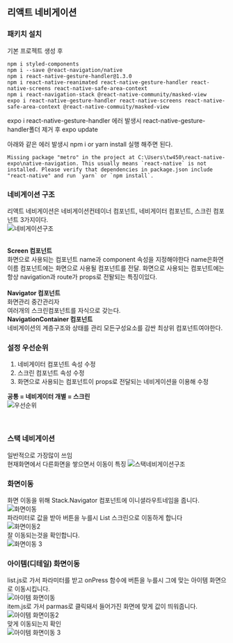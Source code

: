 ## 리액트 네비게이션  

### 패키치 설치  
기본 프로젝트 생성 후
```
npm i styled-components
npm i --save @react-navigation/native
npm i react-native-gesture-handler@1.3.0
npm i react-native-reanimated react-native-gesture-handler react-native-screens react-native-safe-area-context 
npm i react-navigation-stack @react-native-community/masked-view
expo i react-native-gesture-handler react-native-screens react-native-safe-area-context @react-native-commuity/masked-view
```  
expo i react-native-gesture-handler 에러 발생시  react-native-gesture-handler폴더 제거 후 expo update  

아래와 같은 에러 발생시 npm i or yarn install 실행 해주면 된다.
```
Missing package "metro" in the project at C:\Users\tw450\react-native-expo\native-navigation. This usually means `react-native` is not installed. Please verify that dependencies in package.json include "react-native" and run `yarn` or `npm install`.
```

### 네비게이션 구조
리액트 네비게이션은 네비게이션컨테이너 컴포넌트, 네비게이터 컴포넌트, 스크린 컴포넌트 3가지이다.  
![네비게이션구조](https://user-images.githubusercontent.com/75245755/113839027-49117180-97ca-11eb-9f31-67df0b552263.PNG)  
</br>

**Screen 컴포넌트**  
화면으로 사용되는 컴포넌트 name과 component 속성을 지정해야한다  name은화면이름 컴포넌트에는 화면으로 사용될 컴포넌트를 전달. 화면으로 사용되는 컴포넌트에는 항상 navigation과 route가 props로 전돨되는 특징이있다.  
</br>
**Navigator 컴포넌트**  
화면관리 중간관리자  
여러개의 스크린컴포넌트를 자식으로 갖는다.  
**NavigationContainer 컴포넌트**  
네비게이션의 계층구조와 상태를 관리  모든구성요소를 감싼 최상위 컴포넌트여야한다.  

### 설정 우선순위  
1. 네비게이터 컴포넌트 속성 수정  
2. 스크린 컴포넌트 속성 수정
3. 화면으로 사용되는 컴포넌트이 props로 전달되는 네비게이션을 이용해 수정  

**공통 = 네비게이터 개별 = 스크린**  
![우선순위](https://user-images.githubusercontent.com/75245755/113839115-5c244180-97ca-11eb-8a9a-d083a5e3596e.PNG)  

</br>


### 스택 네비게이션
일반적으로 가장많이 쓰임  
현재화면에서 다른화면을 쌓으면서 이동이 특징
![스택네비게이션구조](https://user-images.githubusercontent.com/75245755/113839150-647c7c80-97ca-11eb-8905-1f5d436c7aea.PNG)  

### 화면이동  
화면 이동을 위해 Stack.Navigator 컴포넌트에 이니셜라우트네임을 줍니다.
![화면이동](https://user-images.githubusercontent.com/75245755/113959868-8d4e5180-985e-11eb-9159-10d39ed3751e.PNG)  
파라미터로 값을 받아 버튼을 누를시 List 스크린으로 이동하게 합니다  
![화면이동2](https://user-images.githubusercontent.com/75245755/113959963-afe06a80-985e-11eb-8411-4bd74a2d9f13.PNG)  
잘 이동되는것을 확인합니다.  
![화면이동 3](https://user-images.githubusercontent.com/75245755/113960053-d3a3b080-985e-11eb-8b5f-446a65e5dcc0.PNG)  
  
### 아이템(디테일) 화면이동  
list.js로 가서 파라미터를 받고 onPress 함수에 버튼을 누를시 그에 맞는 아이템 화면으로 이동시킵니다.  
![아이템 화면이동](https://user-images.githubusercontent.com/75245755/113960131-f209ac00-985e-11eb-9a9b-3f456c60d701.PNG)  
item.js로 가서 parmas로 클릭돼서 들어가진 화면에 맞게 값이 띄워줍니다.
![아이템 화면이동2](https://user-images.githubusercontent.com/75245755/113960260-3006d000-985f-11eb-9f9f-0f01cbba5d8b.PNG)  
맞게 이동되는지 확인  
![아이템 화면이동 3](https://user-images.githubusercontent.com/75245755/113960341-50cf2580-985f-11eb-895f-bd0c84a2beb0.PNG)







